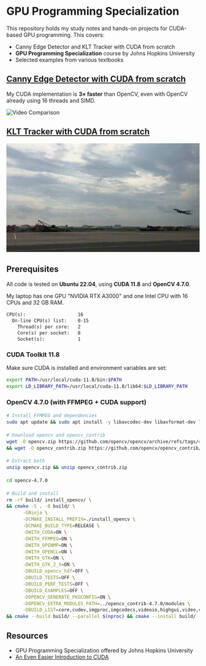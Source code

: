 # GPU Programming Specialization

This repository holds my study notes and hands-on projects for CUDA-based GPU programming. This covers:

- Canny Edge Detector and KLT Tracker with CUDA from scratch
- **GPU Programming Specialization** course by Johns Hopkins University  
- Selected examples from various textbooks  

## [Canny Edge Detector with CUDA from scratch](https://github.com/lionlai1989/GPU_Programming_Specialization/tree/master/Canny_Edge_CUDA)

My CUDA implementation is **3× faster** than OpenCV, even with OpenCV already using 16 threads and SIMD.

![Video Comparison](./Canny_Edge_CUDA/combine_5s.gif)

## [KLT Tracker with CUDA from scratch](https://github.com/lionlai1989/GPU_Programming_Specialization/tree/master/KLT_Tracker_CUDA)

![KLT Tracker naive](./KLT_Tracker_CUDA/tracker_cuda_naive.gif)

## Prerequisites

All code is tested on **Ubuntu 22.04**, using **CUDA 11.8** and **OpenCV 4.7.0**.

My laptop has one GPU "NVIDIA RTX A3000" and one Intel CPU with 16 CPUs and 32 GB RAM.
```
CPU(s):                   16
  On-line CPU(s) list:    0-15
    Thread(s) per core:   2
    Core(s) per socket:   8
    Socket(s):            1
```

### CUDA Toolkit 11.8

Make sure CUDA is installed and environment variables are set:

```bash
export PATH=/usr/local/cuda-11.8/bin:$PATH
export LD_LIBRARY_PATH=/usr/local/cuda-11.8/lib64:$LD_LIBRARY_PATH
```

### OpenCV 4.7.0 (with FFMPEG + CUDA support)

```bash
# Install FFMPEG and dependencies
sudo apt update && sudo apt install -y libavcodec-dev libavformat-dev libavutil-dev libswscale-dev libgtk2.0-dev libcanberra-gtk-module

# Download opencv and opencv_contrib
wget -O opencv.zip https://github.com/opencv/opencv/archive/refs/tags/4.7.0.zip \
&& wget -O opencv_contrib.zip https://github.com/opencv/opencv_contrib/archive/refs/tags/4.7.0.zip

# Extract both
unzip opencv.zip && unzip opencv_contrib.zip

cd opencv-4.7.0

# Build and install
rm -rf build/ install_opencv/ \
&& cmake -S . -B build/ \
      -GNinja \
      -DCMAKE_INSTALL_PREFIX=./install_opencv \
      -DCMAKE_BUILD_TYPE=RELEASE \
      -DWITH_CUDA=ON \
      -DWITH_FFMPEG=ON \
      -DWITH_OPENMP=ON \
      -DWITH_OPENCL=ON \
      -DWITH_GTK=ON \
      -DWITH_GTK_2_X=ON \
      -DBUILD_opencv_hdf=OFF \
      -DBUILD_TESTS=OFF \
      -DBUILD_PERF_TESTS=OFF \
      -DBUILD_EXAMPLES=OFF \
      -DOPENCV_GENERATE_PKGCONFIG=ON \
      -DOPENCV_EXTRA_MODULES_PATH=../opencv_contrib-4.7.0/modules \
      -DBUILD_LIST=core,cudev,imgproc,imgcodecs,videoio,highgui,video,cudaarithm,cudafilters,cudaimgproc,cudawarping \
&& cmake --build build/ --parallel $(nproc) && cmake --install build/
```

## Resources

- GPU Programming Specialization offered by Johns Hopkins University
- [An Even Easier Introduction to CUDA](https://developer.nvidia.com/blog/even-easier-introduction-cuda/)
